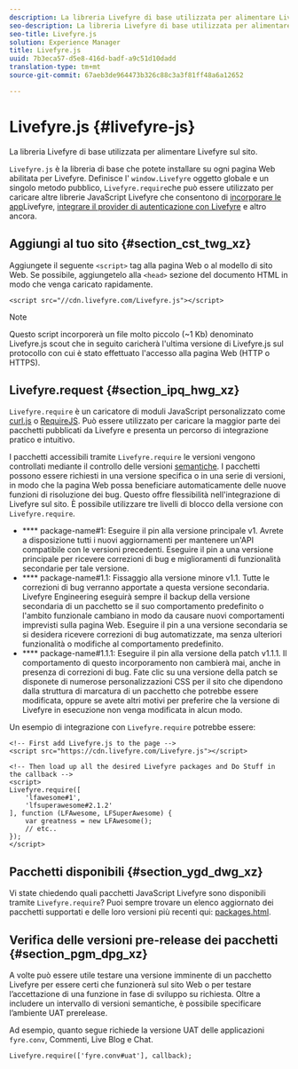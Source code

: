 ```yaml
---
description: La libreria Livefyre di base utilizzata per alimentare Livefyre sul sito.
seo-description: La libreria Livefyre di base utilizzata per alimentare Livefyre sul sito.
seo-title: Livefyre.js
solution: Experience Manager
title: Livefyre.js
uuid: 7b3eca57-d5e8-416d-badf-a9c51d10dadd
translation-type: tm+mt
source-git-commit: 67aeb3de964473b326c88c3a3f81ff48a6a12652

---
```



# Livefyre.js {#livefyre-js}

La libreria Livefyre di base utilizzata per alimentare Livefyre sul sito.

`Livefyre.js` è la libreria di base che potete installare su ogni pagina Web abilitata per Livefyre. Definisce l' `window.Livefyre` oggetto globale e un singolo metodo pubblico, `Livefyre.require`che può essere utilizzato per caricare altre librerie JavaScript Livefyre che consentono di [incorporare le app](/help/implementation/c-getting-started/c-implementation-process/c-using-livefyre.js-to-create-customize-and-use-apps-on-your-site.md)Livefyre, [integrare il provider di autenticazione con Livefyre](/help/implementation/t-about-identity-integration/t-about-identity-integration.md) e altro ancora.

## Aggiungi al tuo sito {#section_cst_twg_xz}

Aggiungete il seguente `<script>` tag alla pagina Web o al modello di sito Web. Se possibile, aggiungetelo alla `<head>` sezione del documento HTML in modo che venga caricato rapidamente.

```
<script src="//cdn.livefyre.com/Livefyre.js"></script>
```

>[!NOTE]
>
>Questo script incorporerà un file molto piccolo (~1 Kb) denominato Livefyre.js scout che in seguito caricherà l'ultima versione di Livefyre.js sul protocollo con cui è stato effettuato l'accesso alla pagina Web (HTTP o HTTPS).

## Livefyre.request {#section_ipq_hwg_xz}

`Livefyre.require` è un caricatore di moduli JavaScript personalizzato come [curl.js](https://github.com/cujojs/curl) o [RequireJS](https://requirejs.org/). Può essere utilizzato per caricare la maggior parte dei pacchetti pubblicati da Livefyre e presenta un percorso di integrazione pratico e intuitivo.

I pacchetti accessibili tramite `Livefyre.require` le versioni vengono controllati mediante il controllo delle versioni [semantiche](https://semver.org/). I pacchetti possono essere richiesti in una versione specifica o in una serie di versioni, in modo che la pagina Web possa beneficiare automaticamente delle nuove funzioni di risoluzione dei bug. Questo offre flessibilità nell'integrazione di Livefyre sul sito. È possibile utilizzare tre livelli di blocco della versione con `Livefyre.require`.

* **** package-name#1: Eseguire il pin alla versione principale v1. Avrete a disposizione tutti i nuovi aggiornamenti per mantenere un'API compatibile con le versioni precedenti. Eseguire il pin a una versione principale per ricevere correzioni di bug e miglioramenti di funzionalità secondarie per tale versione.
* **** package-name#1.1: Fissaggio alla versione minore v1.1. Tutte le correzioni di bug verranno apportate a questa versione secondaria. Livefyre Engineering eseguirà sempre il backup della versione secondaria di un pacchetto se il suo comportamento predefinito o l'ambito funzionale cambiano in modo da causare nuovi comportamenti imprevisti sulla pagina Web. Eseguire il pin a una versione secondaria se si desidera ricevere correzioni di bug automatizzate, ma senza ulteriori funzionalità o modifiche al comportamento predefinito.
* **** package-name#1.1.1: Eseguire il pin alla versione della patch v1.1.1. Il comportamento di questo incorporamento non cambierà mai, anche in presenza di correzioni di bug. Fate clic su una versione della patch se disponete di numerose personalizzazioni CSS per il sito che dipendono dalla struttura di marcatura di un pacchetto che potrebbe essere modificata, oppure se avete altri motivi per preferire che la versione di Livefyre in esecuzione non venga modificata in alcun modo.

Un esempio di integrazione con `Livefyre.require` potrebbe essere:

```
<!-- First add Livefyre.js to the page --> 
<script src="https://cdn.livefyre.com/Livefyre.js"></script> 
  
<!-- Then load up all the desired Livefyre packages and Do Stuff in the callback --> 
<script> 
Livefyre.require([ 
    'lfawesome#1', 
    'lfsuperawesome#2.1.2' 
], function (LFAwesome, LFSuperAwesome) { 
    var greatness = new LFAwesome(); 
    // etc.. 
}); 
</script>
```

## Pacchetti disponibili {#section_ygd_dwg_xz}

Vi state chiedendo quali pacchetti JavaScript Livefyre sono disponibili tramite `Livefyre.require`? Puoi sempre trovare un elenco aggiornato dei pacchetti supportati e delle loro versioni più recenti qui: [packages.html](https://cdn.livefyre.com/packages.html).

## Verifica delle versioni pre-release dei pacchetti {#section_pgm_dpg_xz}

A volte può essere utile testare una versione imminente di un pacchetto Livefyre per essere certi che funzionerà sul sito Web o per testare l’accettazione di una funzione in fase di sviluppo su richiesta. Oltre a includere un intervallo di versioni semantiche, è possibile specificare l’ambiente UAT prerelease.

Ad esempio, quanto segue richiede la versione UAT delle applicazioni `fyre.conv`, Commenti, Live Blog e Chat.

```
Livefyre.require(['fyre.conv#uat'], callback); 
```
